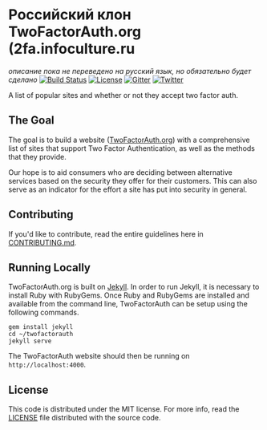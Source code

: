 Российский клон TwoFactorAuth.org (2fa.infoculture.ru
=================
*описание пока не переведено на русский язык, но обязательно будет сделано*
[![Build Status](https://travis-ci.org/2factorauth/twofactorauth.svg)](https://travis-ci.org/infoculture/russian2fa)
[![License](http://img.shields.io/badge/license-mit-blue.svg?style=flat)](/LICENSE)
[![Gitter](https://img.shields.io/gitter/room/2factorauth/twofactorauth.svg)](https://gitter.im/infoculture/russian2fa)
[![Twitter](https://img.shields.io/badge/Twitter-@2faorg-blue.svg)](https://twitter.com/2faorg)

A list of popular sites and whether or not they accept two factor auth.

## The Goal

The goal is to build a website ([TwoFactorAuth.org](https://twofactorauth.org)) with a comprehensive list of sites that support
Two Factor Authentication, as well as the methods that they provide.

Our hope is to aid consumers who are deciding between alternative services based on the security they
offer for their customers. This can also serve as an indicator for the effort a site has put into security in general.

## Contributing

If you'd like to contribute, read the entire guidelines here in
[CONTRIBUTING.md][contrib].

## Running Locally

TwoFactorAuth.org is built on [Jekyll](http://jekyllrb.com/). In order to run Jekyll, it is necessary to install Ruby with RubyGems.
Once Ruby and RubyGems are installed and available from the command line, TwoFactorAuth can be setup using the following commands.

```
gem install jekyll
cd ~/twofactorauth
jekyll serve
```

The TwoFactorAuth website should then be running on `http://localhost:4000`.

## License

This code is distributed under the MIT license. For more info, read the
[LICENSE][license] file distributed with the source code.

[contrib]: /CONTRIBUTING.md
[license]: /LICENSE
